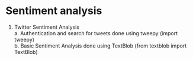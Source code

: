 # Sentiment analysis
1. Twitter Sentiment Analysis  
a. Authentication and search for tweets done using tweepy (import tweepy)  
b. Basic Sentiment Analysis done using TextBlob (from textblob import TextBlob)
